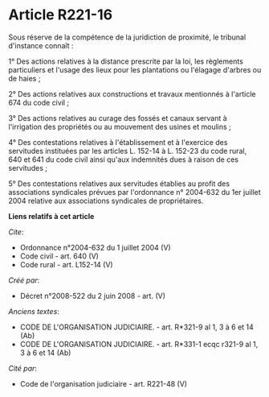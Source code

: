 # Article R221-16

Sous réserve de la compétence de la juridiction de proximité, le tribunal d'instance connaît : 

1° Des actions relatives à la distance prescrite par la loi, les règlements particuliers et l'usage des lieux pour les
plantations ou l'élagage d'arbres ou de haies ; 

2° Des actions relatives aux constructions et travaux mentionnés à l'article 674 du code civil ; 

3° Des actions relatives au curage des fossés et canaux servant à l'irrigation des propriétés ou au mouvement des usines et
moulins ; 

4° Des contestations relatives à l'établissement et à l'exercice des servitudes instituées par les articles L. 152-14 à L.
152-23 du code rural, 640 et 641 du code civil ainsi qu'aux indemnités dues à raison de ces servitudes ; 

5° Des contestations relatives aux servitudes établies au profit des associations syndicales prévues par l'ordonnance n°
2004-632 du 1er juillet 2004 relative aux associations syndicales de propriétaires.

**Liens relatifs à cet article**

_Cite_:

  - Ordonnance n°2004-632 du 1 juillet 2004 (V)
  - Code civil - art. 640 (V)
  - Code rural - art. L152-14 (V)

_Créé par_:

  - Décret n°2008-522 du 2 juin 2008 - art. (V)

_Anciens textes_:

  - CODE DE L'ORGANISATION JUDICIAIRE. - art. R*321-9 al 1, 3 à 6 et 14 (Ab)
  - CODE DE L'ORGANISATION JUDICIAIRE. - art. R*331-1 ecqc r321-9 al 1, 3 à 6 et 14 (Ab)

_Cité par_:

  - Code de l'organisation judiciaire - art. R221-48 (V)
